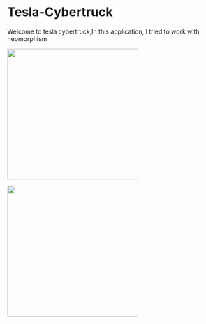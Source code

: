 # Tesla-Cybertruck
Welcome to tesla cybertruck,In this application, I tried to work with neomorphism


<img width="300" src="![sc_tesla_1](https://github.com/ElliotMigh/Tesla-Cybertruck/assets/87560931/f2a5fd26-0ed4-4a1d-9cda-fdabd8a94570)
.png"> 


<img width="300" src="![sc_tesla_2](https://github.com/ElliotMigh/Tesla-Cybertruck/assets/87560931/d9444b91-905e-406b-91bb-7ac6bb665958)
">
